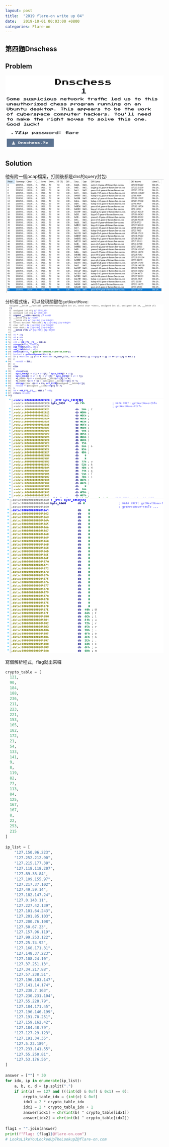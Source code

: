 ```yaml
---
layout: post
title:  "2019 flare-on write up 04"
date:   2019-10-01 00:03:00 +0800
categories: Flare-on
---
```


## 第四題Dnschess

## Problem
![problem](/assets/images/2019-10-01-2019-flare-on_write_up_04/problem.PNG)  

## Solution

他有附一個pcap檔案，打開後都是dns的query封包:  
![DNS](/assets/images/2019-10-01-2019-flare-on_write_up_04/DNS.PNG)  

分析程式後，可以發現關鍵在`getNextMove`:
![getNextMove](/assets/images/2019-10-01-2019-flare-on_write_up_04/getNextMove.PNG)  
![byte_2020](/assets/images/2019-10-01-2019-flare-on_write_up_04/byte_2020.PNG)  
![byte_4060](/assets/images/2019-10-01-2019-flare-on_write_up_04/byte_4060.PNG)  

寫個解析程式，flag就出來囉  

```python
crypto_table = [
  121,
  90,
  184,
  188,
  236,
  211,
  223,
  221,
  153,
  165,
  182,
  172,
  21,
  54,
  133,
  141,
  9,
  8,
  119,
  82,
  77,
  113,
  84,
  125,
  167,
  167,
  8,
  22,
  253,
  215
]

ip_list = [
    "127.150.96.223",
    "127.252.212.90",
    "127.215.177.38",
    "127.118.118.207",
    "127.89.38.84",
    "127.109.155.97",
    "127.217.37.102",
    "127.49.59.14",
    "127.182.147.24",
    "127.0.143.11",
    "127.227.42.139",
    "127.101.64.243",
    "127.201.85.103",
    "127.200.76.108",
    "127.50.67.23",
    "127.157.96.119",
    "127.99.253.122",
    "127.25.74.92",
    "127.168.171.31",
    "127.148.37.223",
    "127.108.24.10",
    "127.37.251.13",
    "127.34.217.88",
    "127.57.238.51",
    "127.196.103.147",
    "127.141.14.174",
    "127.238.7.163",
    "127.230.231.104",
    "127.55.220.79",
    "127.184.171.45",
    "127.196.146.199",
    "127.191.78.251",
    "127.159.162.42",
    "127.184.48.79",
    "127.127.29.123",
    "127.191.34.35",
    "127.5.22.189",
    "127.233.141.55",
    "127.55.250.81",
    "127.53.176.56",
]

answer = [""] * 30
for idx, ip in enumerate(ip_list):
    a, b, c, d = ip.split(".")
    if int(a) == 127 and (((int(d) & 0xf) & 0x1) == 0):
        crypto_table_idx = (int(c) & 0xf)
        idx1 = 2 * crypto_table_idx
        idx2 = 2 * crypto_table_idx + 1
        answer[idx1] = chr(int(b) ^ crypto_table[idx1])
        answer[idx2] = chr(int(b) ^ crypto_table[idx2])

flag1 = "".join(answer)
print(f"Flag: {flag1}@flare-on.com")
# LooksLikeYouLockedUpTheLookupZ@flare-on.com
```